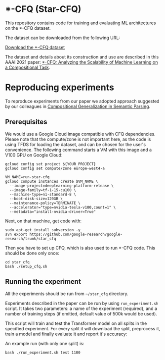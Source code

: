 # *-CFQ (Star-CFQ)

This repository contains code for training and evaluating ML
architectures on the *-CFQ dataset.

The dataset can be downloaded from the following URL:

[Download the *-CFQ dataset](https://storage.cloud.google.com/star_cfq_dataset/)

The dataset and details about its construction and use are described in this
AAAI 2021 paper: [*-CFQ: Analyzing the Scalability of Machine Learning on a
Compositional Task](http://arxiv.org/abs/2012.08266).

# Reproducing experiments

To reproduce experiments from our paper we adopted approach suggested by our
colleagues in [Compositional Generalization in Semantic
Parsing](https://github.com/google-research/google-research/tree/master/cfq_pt_vs_sa).

## Prerequisites

We would use a Google Cloud image compatible with CFQ dependencies. Please note
that the compute/zone is not important here, as the code is using TFDS for
loading the dataset, and can be chosen for the user's convenience. The
following command starts a VM with this image and a V100 GPU on Google Cloud:

```shell
gcloud config set project ${YOUR_PROJECT}
gcloud config set compute/zone europe-west4-a

VM_NAME=run-star-cfq
gcloud compute instances create $VM_NAME \
  --image-project=deeplearning-platform-release \
  --image-family=tf-1-15-cu100 \
  --machine-type=n1-standard-8 \
  --boot-disk-size=120GB \
  --maintenance-policy=TERMINATE \
  --accelerator="type=nvidia-tesla-v100,count=1" \
  --metadata="install-nvidia-driver=True"
```

Next, on that machine, get code with:

```shell
sudo apt-get install subversion -y
svn export https://github.com/google-research/google-research/trunk/star_cfq
```

Then you have to set up CFQ, which is also used to run *-CFQ code. This should
be done only once:

```shell
cd star_cfq
bash ./setup_cfq.sh
```

## Running the experiment

All the experiments should be run from `~/star_cfq` directory.

Experiments described in the paper can be run by using `run_experiment.sh`
script. It takes two parameters: a name of the experiment (required), and a
number of training steps (if omitted, default value of 500k would be used).

This script will train and test the Transformer model on all splits in the
specified experiment. For every split it will download the split, preprocess it,
train a model and finally evaluate it and report it's accuracy:

An example run (with only one split) is:

```shell
bash ./run_experiment.sh test 1100
```




